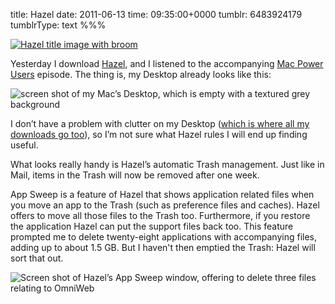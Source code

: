 title: Hazel
date: 2011-06-13
time: 09:35:00+0000
tumblr: 6483924179
tumblrType: text
%%%

[![Hazel title image with broom](tumblr_lmq2egnxIT1qb1802.png)][HM]

Yesterday I download [Hazel][HM], and I listened to the accompanying [Mac Power Users][MPUH] episode. The thing is, my Desktop already looks like this:

![screen shot of my Mac’s Desktop, which is empty with a textured grey background](tumblr_lmq2eqhp371qb1802.png)

I don’t have a problem with clutter on my Desktop ([which is where all my downloads go too][DL]), so I’m not sure what Hazel rules I will end up finding useful. 

What looks really handy is Hazel’s automatic Trash management. Just like in Mail, items in the Trash will now be removed after one week. 

App Sweep is a feature of Hazel that shows application related files when you move an app to the Trash (such as preference files and caches). Hazel offers to move all those files to the Trash too. Furthermore, if you restore the application Hazel can put the support files back too. This feature prompted me to delete twenty-eight applications with accompanying files, adding up to about 1.5 GB. But I haven't then emptied the Trash: Hazel will sort that out. 

![Screen shot of Hazel’s App Sweep window, offering to delete three files relating to OmniWeb](tumblr_lmq2eyBADq1qb1802.png)

[HM]: http://www.noodlesoft.com/hazel.php
[MPUH]: http://macpowerusers.com/2010/04/mpu-025-geeking-out-with-hazel/
[DL]: /post/1408686369

